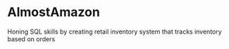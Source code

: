 # AlmostAmazon
Honing SQL skills by creating retail inventory system that tracks inventory based on orders
